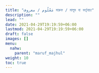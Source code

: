 ```yaml
---
title: "مَعْلُوم / معروف‎ মারুফ / মালুম বা কর্তৃবাচ্য"
description: ""
lead: ""
date: 2021-04-29T19:19:59+06:00
lastmod: 2021-04-29T19:19:59+06:00
draft: false
images: []
menu: 
  nahw:
    parent: "maruf_majhul"
weight: 10
toc: true
---
```



